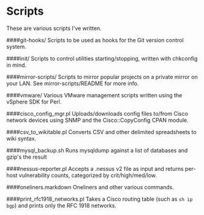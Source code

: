 # Scripts
These are various scripts I've written.

####git-hooks/
Scripts to be used as hooks for the Git version control system.

####init/
Scripts to control utilities starting/stopping, written with chkconfig in mind.

####mirror-scripts/
Scripts to mirror popular projects on a private mirror on your LAN. See mirror-scripts/README for more info.

####vmware/
Various VMware management scripts written using the vSphere SDK for Perl.

####cisco\_config\_mgr.pl
Uploads/downloads config files to/from Cisco network devices using SNMP and the Cisco::CopyConfig CPAN module. 

####csv\_to\_wikitable.pl
Converts CSV and other delimited spreadsheets to wiki syntax.

####mysql\_backup.sh
Runs mysqldump against a list of databases and gzip's the result

####nessus-reporter.pl
Accepts a .nessus v2 file as input and returns per-host vulnerability counts, categorized by crit/high/med/low.

####oneliners.markdown
Oneliners and other various commands.

####print\_rfc1918\_networks.pl
Takes a Cisco routing table (such as `sh ip bgp`) and prints only the RFC 1918 networks.
